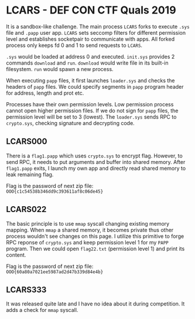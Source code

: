 # LCARS - DEF CON CTF Quals 2019

It is a sandbox-like challenge. The main process `LCARS` forks to execute `.sys` file and `.papp` user app. `LCARS` sets seccomp filters for different permission level and establishes socketpair to communicate with apps. All forked process only keeps fd 0 and 1 to send requests to `LCARS`.

`.sys` would be loaded at address 0 and executed. `init.sys` provides 2 commands `download` and `run`. `download` would write file in its built-in filesystem. `run` would spawn a new process.

When executing `papp` files, it first launches `loader.sys` and checks the headers of `papp` files. We could specify segments in `papp` program header for address, length and prot etc.

Processes have their own permission levels. Low permission process cannot open higher permission files. If we do not sign for `papp` files, the permission level will be set to 3 (lowest). The `loader.sys` sends RPC to `crypto.sys`, checking signature and decrypting code.

## LCARS000

There is a `flag1.papp` which uses `crypto.sys` to encrypt flag. However, to send RPC, it needs to put arguments and buffer into shared memory. After `flag1.papp` exits, I launch my own app and directly read shared memory to leak remaining flag.

Flag is the password of next zip file: `OOO{c1c54538b346dd9c393611af8c06de45}`

## LCARS022

The basic principle is to use `mmap` syscall changing existing memory mapping. When `mmap` a shared memory, it becomes private thus other process wouldn't see changes on this page. I utilize this primitive to forge RPC reponse of `crypto.sys` and keep permission level 1 for my `PAPP` program. Then we could open `flag22.txt` (permission level 1) and print its content.

Flag is the password of next zip file: `OOO{60a80a7021ee5987ad2d47b339d84e4b}`

## LCARS333

It was released quite late and I have no idea about it during competition. It adds a check for `mmap` syscall.